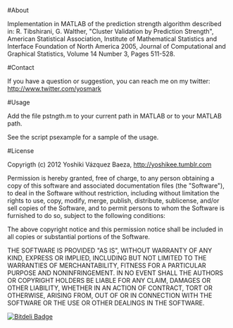 #About

Implementation in MATLAB of the prediction strength algorithm described in: R. Tibshirani, G. Walther, "Cluster Validation by Prediction Strength", American Statistical Association, Institute of Mathematical Statistics and Interface Foundation of North America 2005, Journal of Computational and Graphical Statistics, Volume 14 Number 3, Pages 511-528.

#Contact

If you have a question or suggestion, you can reach me on my twitter:
http://www.twitter.com/yosmark

#Usage

Add the file pstngth.m to your current path in MATLAB or to your MATLAB path.

See the script psexample for a sample of the usage.

#License

Copyrigth (c) 2012 Yoshiki Vázquez Baeza, http://yoshikee.tumblr.com

Permission is hereby granted, free of charge, to any person obtaining
a copy of this software and associated documentation files (the
"Software"), to deal in the Software without restriction, including
without limitation the rights to use, copy, modify, merge, publish,
distribute, sublicense, and/or sell copies of the Software, and to
permit persons to whom the Software is furnished to do so, subject to
the following conditions:

The above copyright notice and this permission notice shall be
included in all copies or substantial portions of the Software.

THE SOFTWARE IS PROVIDED "AS IS", WITHOUT WARRANTY OF ANY KIND,
EXPRESS OR IMPLIED, INCLUDING BUT NOT LIMITED TO THE WARRANTIES OF
MERCHANTABILITY, FITNESS FOR A PARTICULAR PURPOSE AND
NONINFRINGEMENT. IN NO EVENT SHALL THE AUTHORS OR COPYRIGHT HOLDERS BE
LIABLE FOR ANY CLAIM, DAMAGES OR OTHER LIABILITY, WHETHER IN AN ACTION
OF CONTRACT, TORT OR OTHERWISE, ARISING FROM, OUT OF OR IN CONNECTION
WITH THE SOFTWARE OR THE USE OR OTHER DEALINGS IN THE SOFTWARE.



[![Bitdeli Badge](https://d2weczhvl823v0.cloudfront.net/ElDeveloper/prediction-strength/trend.png)](https://bitdeli.com/free "Bitdeli Badge")

